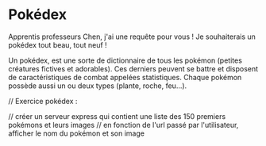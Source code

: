 # Pokédex

Apprentis professeurs Chen, j'ai une requête pour vous ! Je souhaiterais un pokédex tout beau, tout neuf !

Un pokédex, est une sorte de dictionnaire de tous les pokémon (petites créatures fictives et adorables). Ces derniers peuvent se battre
et disposent de caractéristiques de combat appelées statistiques. Chaque pokémon possède aussi un ou deux types (plante, roche, feu...).



// Exercice pokédex :


// créer un serveur express qui contient une liste des 150 premiers pokémons et leurs images
// en fonction de l'url passé par l'utilisateur, afficher le nom du pokémon et son image
